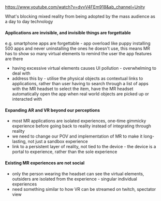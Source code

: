 https://www.youtube.com/watch?v=dvvV4FEm918&ab_channel=Unity

What's blocking mixed reality from being adopted by the mass audience as a day to day technology 

#### Applications are invisible, and invisible things are forgettable 
e.g. smartphone apps are forgettable - app overload like puppy installing 500 apps and never uninstalling the ones he doesn't use, this means MR has to show so many virtual elements to remind the user the app features are there 

- having excessive  virtual elements causes UI pollution - overwhelming to deal with 
- address this by - utilise the physical objects as contextual links to applications, rather than user having to search through a list of apps with the MR headset to select the item, have the MR headset automatically open the app when real world objects are picked up or interacted with 

#### Expanding AR and VR beyond our perceptions
- most MR applications are isolated experiences, one-time gimmicky experience before going back to reality instead of integrating through reality 
- we need to change our POV and implementation of MR to make it long-lasting, not just a sandbox experience 
- link to a persistent layer of reality, not tied to the device - the device is a portal to experience, rather than the sole experience 

#### Existing MR experiences are not social
- only the person wearing the headset can see the virtual elements, outsiders are isolated from the experience - singular individual experiences 
- need something similar to how VR can be streamed on twitch, spectator view 
